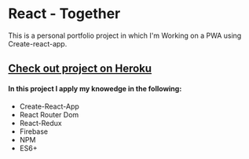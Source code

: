 <h1>React - Together </h1>

<p>This is a personal portfolio project in which I'm Working on a PWA using Create-react-app.</p>

<a href="https://together-live.herokuapp.com/"  target="blank"><h2>Check out project on Heroku</h2></a>

<h4>In this project I apply my knowedge in the following:</h4>

<ul>

<li>Create-React-App</li>
<li>React Router Dom</li>
<li>React-Redux</li>
<li>Firebase</li>
<li>NPM</li>
<li>ES6+</li>

</ul>
